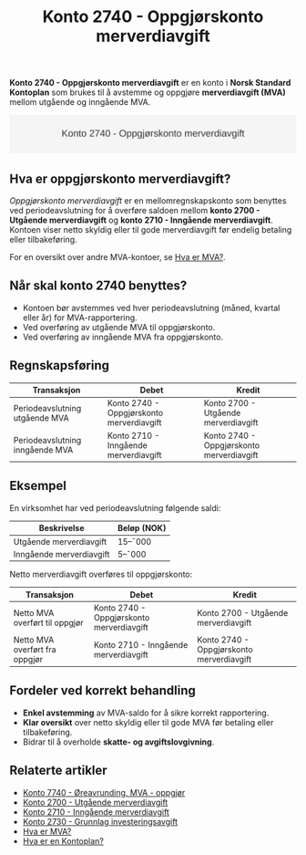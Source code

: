 ﻿---
title: "Konto 2740 - Oppgjørskonto merverdiavgift"
meta_title: "2740-oppgjorskonto-merverdiavgift"
meta_description: '**Konto 2740 - Oppgjørskonto merverdiavgift** er en konto i **Norsk Standard Kontoplan** som brukes til å avstemme og oppgjøre **merverdiavgift (MVA)** mello...'
slug: 2740-oppgjorskonto-merverdiavgift
type: blog
layout: pages/single
---

**Konto 2740 - Oppgjørskonto merverdiavgift** er en konto i **Norsk Standard Kontoplan** som brukes til å avstemme og oppgjøre **merverdiavgift (MVA)** mellom utgående og inngående MVA.

![Illustrasjon av konto 2740 Oppgjørskonto merverdiavgift](2740-oppgjorskonto-merverdiavgift-image.svg)

## Hva er oppgjørskonto merverdiavgift?

*Oppgjørskonto merverdiavgift* er en mellomregnskapskonto som benyttes ved periodeavslutning for å overføre saldoen mellom **konto 2700 - Utgående merverdiavgift** og **konto 2710 - Inngående merverdiavgift**. Kontoen viser netto skyldig eller til gode merverdiavgift før endelig betaling eller tilbakeføring.

For en oversikt over andre MVA-kontoer, se [Hva er MVA?](/blogs/regnskap/hva-er-moms-mva "Hva er MVA? MVA-regnskapsføring og merverdiavgift").

## Når skal konto 2740 benyttes?

* Kontoen bør avstemmes ved hver periodeavslutning (måned, kvartal eller år) for MVA-rapportering.
* Ved overføring av utgående MVA til oppgjørskonto.
* Ved overføring av inngående MVA fra oppgjørskonto.

## Regnskapsføring

| Transaksjon                          | Debet                                    | Kredit                                   |
|--------------------------------------|------------------------------------------|------------------------------------------|
| Periodeavslutning utgående MVA       | Konto 2740 - Oppgjørskonto merverdiavgift | Konto 2700 - Utgående merverdiavgift     |
| Periodeavslutning inngående MVA      | Konto 2710 - Inngående merverdiavgift    | Konto 2740 - Oppgjørskonto merverdiavgift |

## Eksempel

En virksomhet har ved periodeavslutning følgende saldi:

| Beskrivelse                      | Beløp (NOK) |
|----------------------------------|-------------|
| Utgående merverdiavgift          | 15–¯000      |
| Inngående merverdiavgift         | 5–¯000       |

Netto merverdiavgift overføres til oppgjørskonto:

| Transaksjon                      | Debet                                 | Kredit                                |
|----------------------------------|---------------------------------------|---------------------------------------|
| Netto MVA overført til oppgjør   | Konto 2740 - Oppgjørskonto merverdiavgift | Konto 2700 - Utgående merverdiavgift |
| Netto MVA overført fra oppgjør   | Konto 2710 - Inngående merverdiavgift | Konto 2740 - Oppgjørskonto merverdiavgift |

## Fordeler ved korrekt behandling

* **Enkel avstemming** av MVA-saldo for å sikre korrekt rapportering.
* **Klar oversikt** over netto skyldig eller til gode MVA før betaling eller tilbakeføring.
* Bidrar til å overholde **skatte- og avgiftslovgivning**.

## Relaterte artikler

* [Konto 7740 - Øreavrunding, MVA - oppgjør](/blogs/kontoplan/7740-oreavrunding-mva-oppgjor "Konto 7740 - Øreavrunding, MVA - oppgjør")
* [Konto 2700 - Utgående merverdiavgift](/blogs/kontoplan/2700-utgaende-merverdiavgift "Konto 2700 - Utgående merverdiavgift")
* [Konto 2710 - Inngående merverdiavgift](/blogs/kontoplan/2710-inngaaende-merverdiavgift "Konto 2710 - Inngående merverdiavgift")
* [Konto 2730 - Grunnlag investeringsavgift](/blogs/kontoplan/2730-grunnlag-investeringsavgift "Konto 2730 - Grunnlag investeringsavgift")
* [Hva er MVA?](/blogs/regnskap/hva-er-moms-mva "Hva er MVA? MVA-regnskapsføring og merverdiavgift")
* [Hva er en Kontoplan?](/blogs/regnskap/hva-er-kontoplan "Hva er en Kontoplan? Komplett Guide til Kontoplaner i Norsk Regnskap")






